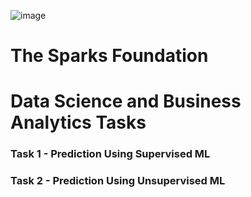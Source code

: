 ![image](https://github.com/Mohamed-Sherif-ELBOAIRE/The-Sparks-Foundation/assets/127639491/029877ba-3844-478f-af12-9fdd057ff417)
# The Sparks Foundation
# Data Science and Business Analytics Tasks
### Task 1 -  Prediction Using Supervised ML
### Task 2 -  Prediction Using Unsupervised ML
